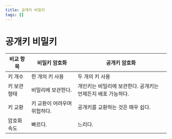 ```yaml
---
title: 공개키 비밀키
tags: []
---
```


# 공개키 비밀키

|비교 항목|비밀키 암호화|공개키 암호화|
|---|---|---|
|키 개수|한 개의 키 사용|두 개의 키 사용|
|키 보관 형태|비밀리에 보관한다.|개인키는 비밀리에 보관한다. 공개키는 언제든지 배포 가능하다.|
|키 교환|키 교환이 어려우며 위험하다.|공개키를 교환하는 것은 매우 쉽다.|
|암호화 속도|빠르다.|느리다.|

<TagLinks />